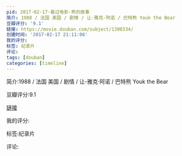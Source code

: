 ```yaml
---
pid: 2017-02-17-看过电影-熊的故事
简介: 1988 / 法国 美国 / 剧情 / 让-雅克·阿诺 / 巴特熊 Youk the Bear
豆瓣评分: '9.1'
链接: https://movie.douban.com/subject/1300334/
创建时间: '2017-02-17 21:11:06'
我的评分:
标签: 纪录片
评论:
tags: [douban]
categories: [timeline]
---
```

简介:1988 / 法国 美国 / 剧情 / 让-雅克·阿诺 / 巴特熊 Youk the Bear

豆瓣评分:9.1

[链接](https://movie.douban.com/subject/1300334/)

我的评分:

标签:纪录片

评论:

